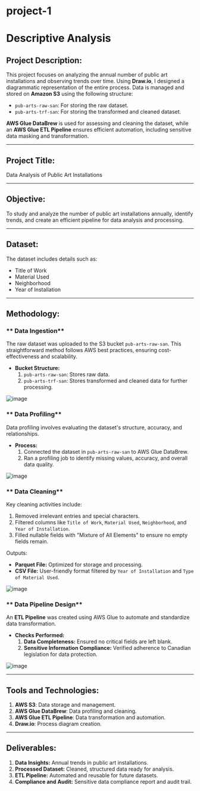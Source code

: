 # project-1

# Descriptive Analysis

## Project Description:
This project focuses on analyzing the annual number of public art installations and observing trends over time. Using **Draw.io**, I designed a diagrammatic representation of the entire process. Data is managed and stored on **Amazon S3** using the following structure:  
- `pub-arts-raw-san`: For storing the raw dataset.  
- `pub-arts-trf-san`: For storing the transformed and cleaned dataset.  

**AWS Glue DataBrew** is used for assessing and cleaning the dataset, while an **AWS Glue ETL Pipeline** ensures efficient automation, including sensitive data masking and transformation.

---

## Project Title:
Data Analysis of Public Art Installations

---

## Objective:
To study and analyze the number of public art installations annually, identify trends, and create an efficient pipeline for data analysis and processing.

---

## Dataset:
The dataset includes details such as:  
- Title of Work  
- Material Used  
- Neighborhood  
- Year of Installation  

---

## Methodology:

### ** Data Ingestion**  
The raw dataset was uploaded to the S3 bucket `pub-arts-raw-san`. This straightforward method follows AWS best practices, ensuring cost-effectiveness and scalability.  
- **Bucket Structure:**  
  1. `pub-arts-raw-san`: Stores raw data.  
  2. `pub-arts-trf-san`: Stores transformed and cleaned data for further processing.

![image](https://github.com/user-attachments/assets/404ae9e9-9463-4e47-866f-11f7064f95d8)

### ** Data Profiling**  
Data profiling involves evaluating the dataset's structure, accuracy, and relationships.  
- **Process:**  
  1. Connected the dataset in `pub-arts-raw-san` to AWS Glue DataBrew.  
  2. Ran a profiling job to identify missing values, accuracy, and overall data quality.  

![image](https://github.com/user-attachments/assets/f43ef7b6-0ebd-49da-8e72-6c1fd02629ec)

### ** Data Cleaning**  
Key cleaning activities include:  
1. Removed irrelevant entries and special characters.  
2. Filtered columns like `Title of Work`, `Material Used`, `Neighborhood`, and `Year of Installation`.  
3. Filled nullable fields with "Mixture of All Elements" to ensure no empty fields remain.

Outputs:  
- **Parquet File:** Optimized for storage and processing.  
- **CSV File:** User-friendly format filtered by `Year of Installation` and `Type of Material Used`.

![image](https://github.com/user-attachments/assets/486d7264-7c5b-4b2f-a781-a642bca65b32)

### ** Data Pipeline Design**  
An **ETL Pipeline** was created using AWS Glue to automate and standardize data transformation.  
- **Checks Performed:**  
  1. **Data Completeness:** Ensured no critical fields are left blank.  
  2. **Sensitive Information Compliance:** Verified adherence to Canadian legislation for data protection.

![image](https://github.com/user-attachments/assets/97ee9336-6537-4c9b-ac95-1204e5e3e1e1)


---

## Tools and Technologies:
1. **AWS S3**: Data storage and management.  
2. **AWS Glue DataBrew**: Data profiling and cleaning.  
3. **AWS Glue ETL Pipeline**: Data transformation and automation.  
4. **Draw.io**: Process diagram creation.  

---

## Deliverables:
1. **Data Insights:** Annual trends in public art installations.  
2. **Processed Dataset:** Cleaned, structured data ready for analysis.  
3. **ETL Pipeline:** Automated and reusable for future datasets.  
4. **Compliance and Audit:** Sensitive data compliance report and audit trail.  

